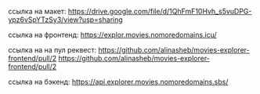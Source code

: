 ссылка на макет: https://drive.google.com/file/d/1QhFmF10Hvh_s5vuDPG-ypz6vSpYTzSy3/view?usp=sharing

ссылка на фронтенд: https://explor.movies.nomoredomains.icu/

ccылка на на пул реквест: https://github.com/alinasheb/movies-explorer-frontend/pull/2
https://github.com/alinasheb/movies-explorer-frontend/pull/2

ссылка на бэкенд: https://api.explorer.movies.nomoredomains.sbs/
